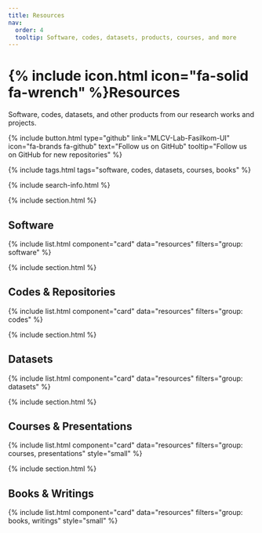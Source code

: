 ```yaml
---
title: Resources
nav:
  order: 4
  tooltip: Software, codes, datasets, products, courses, and more
---
```


# {% include icon.html icon="fa-solid fa-wrench" %}Resources

Software, codes, datasets, and other products from our research works and projects.

{%
  include button.html
  type="github"
  link="MLCV-Lab-Fasilkom-UI"
  icon="fa-brands fa-github"
  text="Follow us on GitHub"
  tooltip="Follow us on GitHub for new repositories"
%}

{% include tags.html tags="software, codes, datasets, courses, books" %}

{% include search-info.html %}

{% include section.html %}
## Software
{% include list.html component="card" data="resources" filters="group: software" %}

{% include section.html %}
## Codes & Repositories
{% include list.html component="card" data="resources" filters="group: codes" %}

{% include section.html %}
## Datasets
{% include list.html component="card" data="resources" filters="group: datasets" %}

{% include section.html %}
## Courses & Presentations
{% include list.html component="card" data="resources" filters="group: courses, presentations" style="small" %}

{% include section.html %}
## Books & Writings
{% include list.html component="card" data="resources" filters="group: books, writings" style="small" %}
